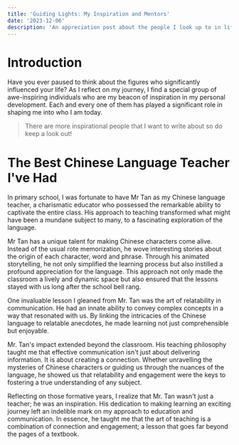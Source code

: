 ```yaml
---
title: 'Guiding Lights: My Inspiration and Mentors'
date: '2023-12-06'
description: 'An appreciation post about the people I look up to in life and how they inspire me to be person I am today.'
---
```


# Introduction

Have you ever paused to think about the figures who significantly influenced your life? As I reflect on my journey, I find a special group of awe-inspiring individuals who are my beacon of inspiration in my personal development. Each and every one of them has played a significant role in shaping me into who I am today.

> There are more inspirational people that I want to write about so do keep a look out!

# The Best Chinese Language Teacher I've Had

In primary school, I was fortunate to have Mr Tan as my Chinese language teacher, a charismatic educator who possessed the remarkable ability to captivate the entire class. His approach to teaching transformed what might have been a mundane subject to many, to a fascinating exploration of the language.

Mr Tan has a unique talent for making Chinese characters come alive. Instead of the usual rote memorization, he wove interesting stories about the origin of each character, word and phrase. Through his animated storytelling, he not only simplified the learning process but also instilled a profound appreciation for the language. This approach not only made the classroom a lively and dynamic space but also ensured that the lessons stayed with us long after the school bell rang.

One invaluable lesson I gleaned from Mr. Tan was the art of relatability in communication. He had an innate ability to convey complex concepts in a way that resonated with us. By linking the intricacies of the Chinese language to relatable anecdotes, he made learning not just comprehensible but enjoyable.

Mr. Tan's impact extended beyond the classroom. His teaching philosophy taught me that effective communication isn't just about delivering information. It is about creating a connection. Whether unravelling the mysteries of Chinese characters or guiding us through the nuances of the language, he showed us that relatability and engagement were the keys to fostering a true understanding of any subject.

Reflecting on those formative years, I realize that Mr. Tan wasn't just a teacher; he was an inspiration. His dedication to making learning an exciting journey left an indelible mark on my approach to education and communication. In essence, he taught me that the art of teaching is a combination of connection and engagement; a lesson that goes far beyond the pages of a textbook.

